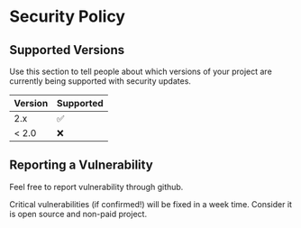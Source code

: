 # Security Policy

## Supported Versions

Use this section to tell people about which versions of your project are
currently being supported with security updates.

| Version | Supported          |
| ------- | ------------------ |
| 2.x     | :white_check_mark: |
| < 2.0   | :x:                |

## Reporting a Vulnerability

Feel free to report vulnerability through github. 

Critical vulnerabilities (if confirmed!) will be fixed in a week time. Consider it is open source and non-paid project. 
